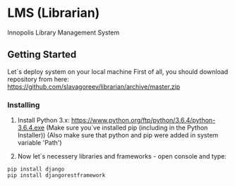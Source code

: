 # LMS (Librarian)
Innopolis Library Management System

## Getting Started
Let`s deploy system on your local machine
First of all, you should download repository from here: https://github.com/slavagoreev/librarian/archive/master.zip

### Installing
1. Install Python 3.x: https://www.python.org/ftp/python/3.6.4/python-3.6.4.exe
  (Make sure you`ve installed pip (including in the Python Installer))
  (Also make sure that python and pip were added in system variable 'Path')

2. Now let`s necessery libraries and frameworks - open console and type:
  ```
  pip install django
  pip install djangorestframework
  ```
